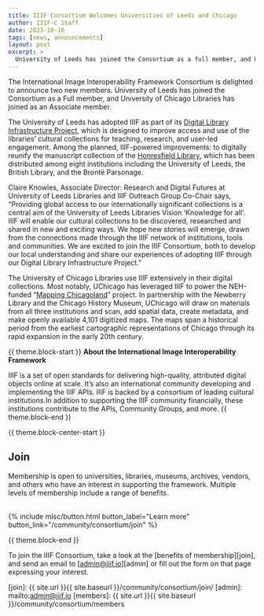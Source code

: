 ```yaml
---
title: IIIF Consortium Welcomes Universities of Leeds and Chicago
author: IIIF-C Staff
date: 2023-10-16
tags: [news, announcements]
layout: post
excerpt: > 
  University of Leeds has joined the Consortium as a full member, and University of Chicago Libraries has joined as an Associate member. 
---
```


The International Image Interoperability Framework Consortium is delighted to announce two new members. University of Leeds has joined the Consortium as a Full member, and University of Chicago Libraries has joined as an Associate member. 

The University of Leeds has adopted IIIF as part of its [Digital Library Infrastructure Project](https://forstaff.leeds.ac.uk/news/article/8157/Inside_Track_%7C_Opening_our_rare_cultural_collections_to_the_world_), which is designed to improve access and use of the libraries’ cultural collections for teaching, research, and user-led engagement. Among the planned, IIIF-powered improvements: to digitally reunify the manuscript collection of the [Honresfield Library](https://www.sothebys.com/en/press/the-honresfield-library-of-british-literature-saved-for-the-nation), which has been distributed among eight institutions including the University of Leeds, the British Library, and the Brontë Parsonage.

Claire Knowles, Associate Director: Research and Digital Futures at University of Leeds Libraries and IIIF Outreach Group Co-Chair says, “Providing global access to our internationally significant collections is a central aim of the University of Leeds Libraries Vision ‘Knowledge for all’. IIIF will enable our cultural collections to be discovered, researched and shared in new and exciting ways. We hope new stories will emerge, drawn from the connections made through the IIIF network of institutions, tools and communities. We are excited to join the IIIF Consortium, both to develop our local understanding and share our experiences of adopting IIIF through our Digital Library Infrastructure Project.”

The University of Chicago Libraries use IIIF extensively in their digital collections. Most notably, UChicago has leveraged IIIF to power the NEH-funded “[Mapping Chicagoland](https://www.lib.uchicago.edu/collex/collections/mapping-chicagoland-collection/)” project. In partnership with the Newberry Library and the Chicago History Museum, UChicago will draw on materials from all three institutions and scan, add spatial data, create metadata, and make openly available 4,101 digitized maps. The maps span a historical period from the earliest cartographic representations of Chicago through its rapid expansion in the early 20th century.

{{ theme.block-start }}
**About the International Image Interoperability Framework**

IIIF is a set of open standards for delivering high-quality, attributed digital objects online at scale. It’s also an international community developing and implementing the IIIF APIs. IIIF is backed by a consortium of leading cultural institutions.In addition to supporting the IIIF community financially, these institutions contribute to the APIs, Community Groups, and more.
{{ theme.block-end }}

{{ theme.block-center-start }}

## Join

Membership is open to universities, libraries, museums, archives, vendors, and others who have an interest in supporting the framework. Multiple levels of membership include a range of benefits.   
<br>
<div class="columns is-centered">{% include misc/button.html button_label="Learn more" button_link="/community/consortium/join" %}</div>

{{ theme.block-end }}

To join the IIIF Consortium, take a look at the [benefits of membership][join], and send an email to [admin@iiif.io][admin] or fill out the form on that page expressing your interest.

[join]: {{ site.url }}{{ site.baseurl }}/community/consortium/join/
[admin]: mailto:admin@iiif.io
[members]: {{ site.url }}{{ site.baseurl }}/community/consortium/members
